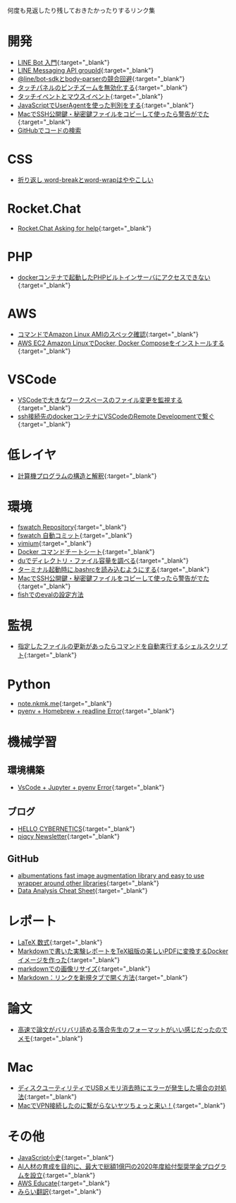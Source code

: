 何度も見返したり残しておきたかったりするリンク集

# 開発
- [LINE Bot 入門](https://qiita.com/nkjm/items/38808bbc97d6927837cd){:target="_blank"}
- [LINE Messaging API groupId](https://qiita.com/kenichi_odo/items/18badf7c069334d9c3a2){:target="_blank"}
- [@line/bot-sdkとbody-parserの競合回避](https://qiita.com/kmats/items/2c2502cfa3a633e7e049){:target="_blank"}
- [タッチパネルのピンチズームを無効化する](https://qiita.com/SHiMPEi_THE_END/items/0239ca5d5b6ee9435305){:target="_blank"}
- [タッチイベントとマウスイベント](https://app.codegrid.net/entry/touch-mouse){:target="_blank"}
- [JavaScriptでUserAgentを使った判別をする](http://cly7796.net/wp/javascript/make-a-determination-using-the-useragent-in-javascript/){:target="_blank"}
- [MacでSSH公開鍵・秘密鍵ファイルをコピーして使ったら警告がでた](http://blog.ruedap.com/2011/04/04/mac-ssh-key-copy-error){:target="_blank"}
- [GitHubでコードの検索](https://help.github.com/ja/github/searching-for-information-on-github/searching-code)

# CSS
- [折り返し word-breakとword-wrapはややこしい](https://w3g.jp/blog/confusing_word-break_word-wrap)

# Rocket.Chat
- [Rocket.Chat Asking for help](https://gist.github.com/reetp/a66149d5f060f260643a353ca7067a98){:target="_blank"}

# PHP
- [dockerコンテナで起動したPHPビルトインサーバにアクセスできない](http://tic40.hatenablog.com/entry/2018/03/06/080000){:target="_blank"}

# AWS
- [コマンドでAmazon Linux AMIのスペック確認](http://www.itmcreate.com/wp/archives/2757){:target="_blank"}
- [AWS EC2 Amazon LinuxでDocker, Docker Composeをインストールする](https://qiita.com/shinespark/items/a8019b7ca99e4a30d286){:target="_blank"}

# VSCode
- [VSCodeで大きなワークスペースのファイル変更を監視する](https://code.visualstudio.com/docs/setup/linux#_visual-studio-code-is-unable-to-watch-for-file-changes-in-this-large-workspace-error-enospc){:target="_blank"}
- [ssh接続先のdockerコンテナにVSCodeのRemote Developmentで繋ぐ](https://qiita.com/kanosawa/items/07e26edb19c86091fa48#%E6%96%B9%E6%B3%95){:target="_blank"}

# 低レイヤ
- [計算機プログラムの構造と解釈](https://sicp.iijlab.net/fulltext/xcont.html){:target="_blank"}

# 環境
- [fswatch Repository](https://github.com/emcrisostomo/fswatch){:target="_blank"}
- [fswatch 自動コミット](https://qiita.com/yusanish/items/24075e5b2fb5536ae7c1){:target="_blank"}
- [vimium](https://qiita.com/satoshi03/items/9fdfcd0e46e095ec68c1){:target="_blank"}
- [Docker コマンドチートシート](https://qiita.com/wMETAw/items/34ba5c980e2a38e548db){:target="_blank"}
- [duでディレクトリ・ファイル容量を調べる](https://open-groove.net/linux-command/du/){:target="_blank"}
- [ターミナル起動時に.bashrcを読み込むようにする](http://blog.ruedap.com/2010/09/13/mac-bash-bashrc){:target="_blank"}
- [MacでSSH公開鍵・秘密鍵ファイルをコピーして使ったら警告がでた](http://blog.ruedap.com/2011/04/04/mac-ssh-key-copy-error){:target="_blank"}
- [fishでのevalの設定方法](https://ema-hiro.hatenablog.com/entry/20170523/1495519890)

# 監視
- [指定したファイルの更新があったらコマンドを自動実行するシェルスクリプト](http://mizti.hatenablog.com/entry/2013/01/27/204343){:target="_blank"}

# Python
- [note.nkmk.me](https://note.nkmk.me/){:target="_blank"}
- [pyenv + Homebrew + readline Error](https://qiita.com/hidekuro/items/546a7945b0ce566a80ee){:target="_blank"}

# 機械学習
## 環境構築
- [VsCode + Jupyter + pyenv Error](https://github.com/microsoft/vscode-python/issues/4013){:target="_blank"}

## ブログ
- [HELLO CYBERNETICS](https://www.hellocybernetics.tech/){:target="_blank"}
- [piqcy Newsletter](https://www.getrevue.co/profile/icoxfog417/){:target="_blank"}

## GitHub
- [albumentations fast image augmentation library and easy to use wrapper around other libraries](https://github.com/albu/albumentations){:target="_blank"}
- [Data Analysis Cheat Sheet](https://github.com/wataru-match/Data-Analysis-Cheat-Sheet){:target="_blank"}

# レポート
- [LaTeX 数式](http://easy-copy-mathjax.xxxx7.com/){:target="_blank"}
- [Markdownで書いた実験レポートをTeX組版の美しいPDFに変換するDockerイメージを作った](https://blog.p1ass.com/posts/mdtopdf/){:target="_blank"}
- [markdownでの画像リサイズ](https://qiita.com/shti_f/items/b819d7fd8cb79ae29687){:target="_blank"}
- [Markdown：リンクを新規タブで開く方法](http://tauplank.hatenablog.com/entry/2016/11/26/095110){:target="_blank"}

# 論文
- [高速で論文がバリバリ読める落合先生のフォーマットがいい感じだったのでメモ](http://lafrenze.hatenablog.com/entry/2015/08/04/120205){:target="_blank"}

# Mac
- [ディスクユーティリティでUSBメモリ消去時にエラーが発生した場合の対処法](https://ottan.xyz/disk-utility-usb-memory-error-6839/){:target="_blank"}
- [MacでVPN接続したのに繋がらないヤツちょっと来い！](https://kosukety.org/what-to-do-if-you-do-not-connect-to-vpn-connection-on-mac/){:target="_blank"}

# その他
- [JavaScript小史](https://speakerdeck.com/badatmath/javascript){:target="_blank"}
- [AI人材の育成を目的に、最大で総額1億円の2020年度給付型奨学金プログラムを設立](https://www.softbank.jp/corp/news/press/sbkk/2019/20191015_02/){:target="_blank"}
- [AWS Educate](https://aws.amazon.com/jp/education/awseducate/){:target="_blank"}
- [みらい翻訳](https://miraitranslate.com/trial/){:target="_blank"}

